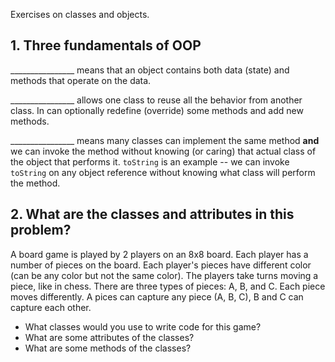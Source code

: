 Exercises on classes and objects. 

## 1. Three fundamentals of OOP


________________ means that an object contains both data (state) and methods that operate on the data.

________________ allows one class to reuse all the behavior from another class. In can optionally redefine (override) some methods and add new methods.

________________ means many classes can implement the same method **and** we can invoke the method without knowing (or caring) that actual class of the object that performs it.  `toString` is an example -- we can invoke `toString` on any object reference without knowing what class will perform the method.


## 2. What are the classes and attributes in this problem?

A board game is played by 2 players on an 8x8 board.  Each player has a number of pieces on the board. Each player's pieces have different color (can be any color but not the same color). The players take turns moving a piece, like in chess.  There are three types of pieces: A, B, and C.  Each piece moves differently.  A pices can capture any piece (A, B, C), B and C can capture each other.

* What classes would you use to write code for this game?
* What are some attributes of the classes?
* What are some methods of the classes?


